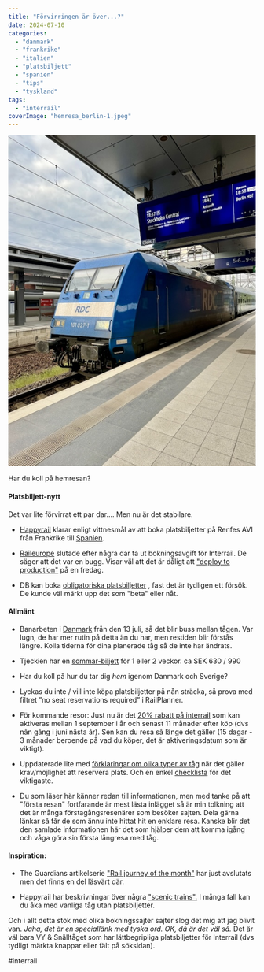 ```yaml
---
title: "Förvirringen är över...?"
date: 2024-07-10
categories: 
  - "danmark"
  - "frankrike"
  - "italien"
  - "platsbiljett"
  - "spanien"
  - "tips"
  - "tyskland"
tags: 
  - "interrail"
coverImage: "hemresa_berlin-1.jpeg"
---
```


 

![](images/forvirringen-ar-over_1.jpeg?w=536)

<figcaption>

Har du koll på hemresan?

</figcaption>

 

#### Platsbiljett-nytt

Det var lite förvirrat ett par dar.... Men nu är det stabilare.

- [Happyrail](https://www.trainfo.eu/happyrail/) klarar enligt vittnesmål av att boka platsbiljetter på Renfes AVI från Frankrike till [Spanien](https://www.trainfo.eu/spanien/).

- [Raileurope](https://www.trainfo.eu/raileurope/) slutade efter några dar ta ut bokningsavgift för Interrail. De säger att det var en bugg. Visar väl att det är dåligt att ["deploy to production"](https://www.youtube.com/watch?v=5p8wTOr8AbU) på en fredag.

- DB kan boka [obligatoriska platsbiljetter](https://www.trainfo.eu/passzuschlag/) , fast det är tydligen ett försök. De kunde väl märkt upp det som "beta" eller nåt.

#### Allmänt

- Banarbeten i [Danmark](https://www.trainfo.eu/danmark/) från den 13 juli, så det blir buss mellan tågen. Var lugn, de har mer rutin på detta än du har, men restiden blir förstås längre. Kolla tiderna för dina planerade tåg så de inte har ändrats.

- Tjeckien har en [sommar-biljett](https://www.cd.cz/en/typy-jizdenek/vnitrostatni-jizdenky/-38438/) för 1 eller 2 veckor. ca SEK 630 / 990

- Har du koll på hur du tar dig _hem_ igenom Danmark och Sverige?

- Lyckas du inte / vill inte köpa platsbiljetter på nån sträcka, så prova med filtret ”no seat reservations required” i RailPlanner.

- För kommande resor: Just nu är det [20% rabatt på interrail](https://www.interrail.eu/en/ni/discover-offseason-europe) som kan aktiveras mellan 1 september i år och senast 11 månader efter köp (dvs nån gång i juni nästa år). Sen kan du resa så länge det gäller (15 dagar - 3 månader beroende på vad du köper, det är aktiveringsdatum som är viktigt).

- Uppdaterade lite med [förklaringar om olika typer av tåg](https://www.trainfo.eu/forsta-resan#tag-typer) när det gäller krav/möjlighet att reservera plats. Och en enkel [checklista](https://www.trainfo.eu/forsta-resan#checklista) för det viktigaste.

- Du som läser här känner redan till informationen, men med tanke på att "första resan" fortfarande är mest lästa inlägget så är min tolkning att det är många förstagångsresenärer som besöker sajten. Dela gärna länkar så får de som ännu inte hittat hit en enklare resa. Kanske blir det den samlade informationen här det som hjälper dem att komma igång och våga göra sin första långresa med tåg.

#### Inspiration:

- The Guardians artikelserie ["Rail journey of the month"](https://www.theguardian.com/travel/series/rail-journey-of-the-month) har just avslutats men det finns en del läsvärt där.

- Happyrail har beskrivningar över några ["scenic trains".](https://www.happyrail.com/en/holidays/scenic-trains-in-europe) I många fall kan du åka med vanliga tåg utan platsbiljetter.

Och i allt detta stök med olika bokningssajter sajter slog det mig att jag blivit van. _Jaha, det är en speciallänk med tyska ord. OK, då är det väl så._ Det är väl bara VY & Snälltåget som har lättbegripliga platsbiljetter för Interrail (dvs tydligt märkta knappar eller fält på söksidan).

#interrail
